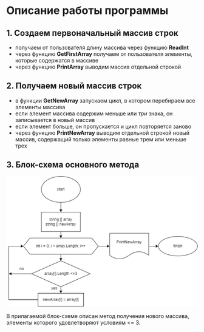 # Описание работы программы

## 1. Создаем первоначальный массив строк
* получаем от пользователя длину массива через функцию **ReadInt**
* через функцию **GetFirstArray** получаем от пользователя элементы, которые содержатся в массиве
* через функцию **PrintArray** выводим массив отдельной строкой 

## 2. Получаем новый массив строк
* в функции **GetNewArray** запускаем цикл, в котором перебираем все элементы массива
* если элемент массива содержим меньше или *три* знака, он записывается в новый массив
* если элемент больше, он пропускается и цикл повторяется заново
* через функцию **PrintNewArray** выводим отдельной строкой новый массив, содержащий только элементы равные трем или меньше трех

## 3. Блок-схема основного метода 

![А вот и блок-схема](FinalProject.png)

В прилагаемой блок-схеме описан метод получения нового массива, элементы которого удовлетворяют условиям <= 3.
